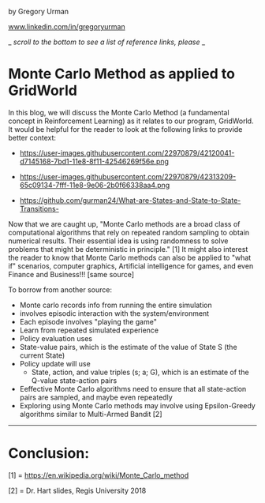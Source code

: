 
by Gregory Urman

www.linkedin.com/in/gregoryurman  

_ _scroll to the bottom to see a list of reference links, please_ _


# Monte Carlo Method as applied to GridWorld #

In this blog, we will discuss the Monte Carlo Method (a fundamental concept in Reinforcement Learning) as it relates to our program, GridWorld. It would be helpful for the reader to look at the following links to provide better context:

- https://user-images.githubusercontent.com/22970879/42120041-d7145168-7bd1-11e8-8f11-42546269f56e.png

- https://user-images.githubusercontent.com/22970879/42313209-65c09134-7fff-11e8-9e06-2b0f66338aa4.png

- https://github.com/gurman24/What-are-States-and-State-to-State-Transitions-


Now that we are caught up, "Monte Carlo methods are a broad class of computational algorithms that rely on repeated random sampling to obtain numerical results. Their essential idea is using randomness to solve problems that might be deterministic in principle." [1] It might also interest the reader to know that Monte Carlo methods can also be applied to "what if" scenarios, computer graphics, Artificial intelligence for games, and even Finance and Business!!! [same source] 

To borrow from another source:

- Monte carlo records info from running the entire simulation
- involves episodic interaction with the system/environment
- Each episode involves "playing the game"
- Learn from repeated simulated experience
- Policy evaluation uses
 - State-value pairs, which is the estimate of the value of State S (the current State)
- Policy update will use
  - State, action, and value triples (s; a; G), which is an estimate of the Q-value state-action pairs
-  Eeffective Monte Carlo algorithms need to ensure that all state-action pairs are sampled, and maybe even repeatedly 
- Exploring using Monte Carlo methods may involve using Epsilon-Greedy algorithms similar to Multi-Armed Bandit [2] 

-------------------------------------------------------------------------------------------------------------------------------

# Conclusion: #










[1] = https://en.wikipedia.org/wiki/Monte_Carlo_method

[2] = Dr. Hart slides, Regis University 2018

